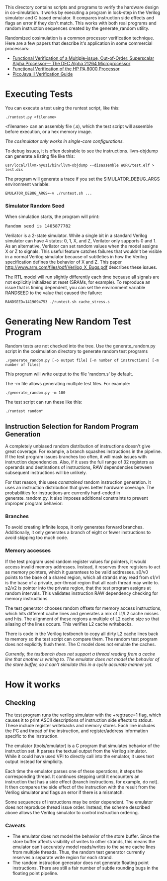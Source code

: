 This directory contains scripts and programs to verify the hardware design in 
co-simulation.  It works by executing a program in lock-step in the Verilog 
simulator and C based emulator. It compares instruction side effects and flags 
an error if they don't match. This works with both real programs and random 
instruction sequences created by the generate_random utility. 

Randomized cosimulation is a common processor verification technique. Here 
are a few papers that describe it's application in some commercial processors:

* [Functional Verification of a Multiple-issue, Out-of-Order, Superscalar Alpha Processor— The DEC Alpha 21264 Microprocessor](http://www.cs.clemson.edu/~mark/464/21264.verification.pdf) 
* [Functional Verification of the HP PA 8000 Processor](http://www.cs.clemson.edu/~mark/464/hp8000.verification.pdf) 
* [PicoJava II Verification Guide](http://www1.pldworld.com/@xilinx/html/pds/HDL/picoJava-II/docs/pj2-verif-guide.pdf)

# Executing Tests

You can execute a test using the runtest script, like this:

    ./runtest.py <filename>

&lt;filename&gt; can an assembly file (.s), which the test script will assemble 
before execution, or a hex memory image. 

_The cosimulator only works in single-core configurations._

To debug issues, it is often desirable to see the instructions.  llvm-objdump 
can generate a listing file like this:

    usr/local/llvm-nyuzi/bin/llvm-objdump --disassemble WORK/test.elf > test.dis

The program will generate a trace if you set the SIMULATOR_DEBUG_ARGS 
environment variable:

    EMULATOR_DEBUG_ARGS=-v ./runtest.sh ...

### Simulator Random Seed

When simulation starts, the program will print:
<pre>
Random seed is 1405877782
</pre>

Verilator is a 2-state simulator. While a single bit in a standard Verilog 
simulator can have 4 states: 0, 1, X, and Z, Verilator only supports 0 and 1. 
As an alternative, Verilator can set random values when the model assigns X 
or Z to signals.  This useful feature catches failures that wouldn't be 
visible in a normal Verilog simulator because of subtleties in how the Verilog
 specification defines the behavior of X and Z.  This paper 
 http://www.arm.com/files/pdf/Verilog_X_Bugs.pdf describes these issues.

The RTL model will run slightly differently each time because all signals are 
not explicitly initialized at reset (SRAMs, for example).  To reproduce an 
issue that is timing dependent, you can set the environment variable RANDSEED 
to the value that caused the failure:

    RANDSEED=1419094753 ./runtest.sh cache_stress.s

# Generating New Random Test Program
 
Random tests are not checked into the tree. Use the generate_random.py script 
in the cosimulation directory to generate random test programs

    ./generate_random.py [-o output file] [-n number of instructions] [-m number of files]

This program will write output to the file 'random.s' by default.  

The -m file allows generating multiple test files.  For example:

    ./generate_random.py -m 100

The test script can run these like this:

    ./runtest random*

## Instruction Selection for Random Program Generation
 
A completely unbiased random distribution of instructions doesn't give 
great coverage. For example, a branch squashes instructions in the pipeline.  
If the test program issues branches too often, it will mask issues with 
instruction dependencies. Also, if it uses the full range of 32 registers as 
operands and destinations of instructions, RAW dependencies between subsequent 
instructions will be unlikely.

For that reason, this uses _constrained_ random instruction generation.  It uses 
an instruction distribution that gives better hardware coverage. The probabilities 
for instructions are currently hard-coded in generate_random.py. It also imposes 
additional constraints to prevent improper program behavior:

### Branches

To avoid creating infinite loops, it only generates forward branches. 
Additionally, it only generates a branch of eight or fewer instructions to 
avoid skipping too much code.

### Memory accesses

If the test program used random register values for pointers, it would access 
invalid memory addresses. Instead, it reserves three registers to act as 
memory pointers, which it guarantees to be valid addresses.  s0/v0 points to 
the base of a shared region, which all strands may read from s1/v1 is the 
base of a private, per-thread region that all each thread may write to.  s2/v2 
is pointer into the private region, that the test program assigns at random 
intervals. This validates instruction RAW dependency checking for memory 
instructions.

The test generator chooses random offsets for memory access instructions, 
which hits different cache lines and generates a mix of L1/L2 cache misses 
and hits. The alignment of these regions a multiple of L2 cache size so 
that aliasing of the lines occurs.  This verifies L2 cache writebacks.

There is code in the Verilog testbench to copy all dirty L2 cache lines back to 
memory so the test script can compare them. The random test program does not 
explicitly flush them. The C model does not emulate the caches.

_Currently, the testbench does not support a thread reading from 
a cache line that another is writing to.  The emulator does not model the 
behavior of the store buffer, so it can't simulate this in a cycle accurate
manner yet._


# How it works
## Checking
 
The test program runs the verilog simulator with the +regtrace=1 flag, which 
causes it to print ASCII descriptions of instruction side effects to stdout. 
These include register writebacks and memory stores. Each line includes the 
PC and thread of the instruction, and register/address information specific 
to the instruction.

The emulator (tools/emulator) is a C program that simulates behavior of the 
instruction set. It parses the textual output from the Verilog simulator.  
While it could have used VPI to directly call into the emulator, it uses text 
output instead for simplicity.

Each time the emulator parses one of these operations, it steps the 
corresponding thread. It continues stepping until it encounters an instruction 
that has a side effect (branch instructions, for example, do not).  It then 
compares the side effect of the instruction with the result from the Verilog 
simulator and flags an error if there is a mismatch.

Some sequences of instructions may be order dependent. The emulator does 
not reproduce thread issue order. Instead, the scheme described above allows 
the Verilog simulator to control instruction ordering.

### Caveats
- The emulator does not model the behavior of the store buffer. Since the store 
buffer affects visibility of writes to other strands, this means the emulator 
can't accurately model reads/writes to the same cache lines from multiple threads. 
Thus, the random test generator currently reserves a separate write region for
each strand. 
- The random instruction generator does not generate floating point instructions. 
There are still a fair number of subtle rounding bugs in the floating point 
pipeline.